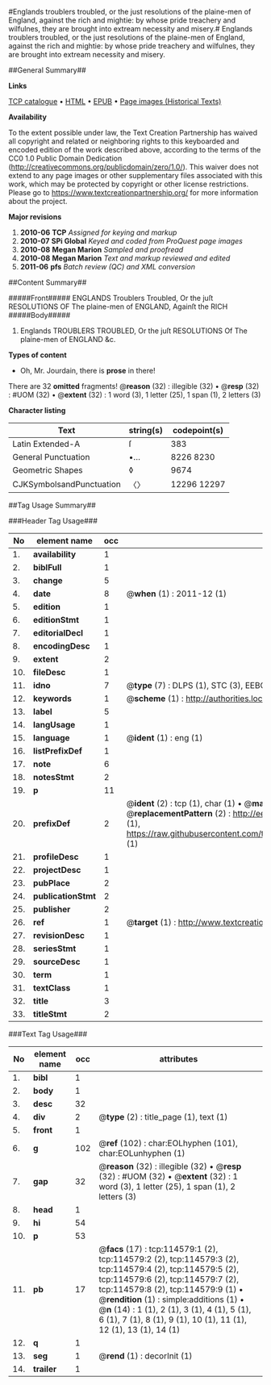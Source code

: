 #Englands troublers troubled, or the just resolutions of the plaine-men of England, against the rich and mightie: by whose pride treachery and wilfulnes, they are brought into extream necessity and misery.#
Englands troublers troubled, or the just resolutions of the plaine-men of England, against the rich and mightie: by whose pride treachery and wilfulnes, they are brought into extream necessity and misery.

##General Summary##

**Links**

[TCP catalogue](http://www.ota.ox.ac.uk/tcp/)  • 
[HTML](http://tei.it.ox.ac.uk/tcp/Texts-HTML/free/A84/A84007.html)  • 
[EPUB](http://tei.it.ox.ac.uk/tcp/Texts-EPUB/free/A84/A84007.epub) • 
[Page images (Historical Texts)](https://historicaltexts.jisc.ac.uk/eebo-99862420e)

**Availability**

To the extent possible under law, the Text Creation Partnership has waived all copyright and related or neighboring rights to this keyboarded and encoded edition of the work described above, according to the terms of the CC0 1.0 Public Domain Dedication (http://creativecommons.org/publicdomain/zero/1.0/). This waiver does not extend to any page images or other supplementary files associated with this work, which may be protected by copyright or other license restrictions. Please go to https://www.textcreationpartnership.org/ for more information about the project.

**Major revisions**

1. __2010-06__ __TCP__ *Assigned for keying and markup*
1. __2010-07__ __SPi Global__ *Keyed and coded from ProQuest page images*
1. __2010-08__ __Megan Marion__ *Sampled and proofread*
1. __2010-08__ __Megan Marion__ *Text and markup reviewed and edited*
1. __2011-06__ __pfs__ *Batch review (QC) and XML conversion*

##Content Summary##

#####Front#####
ENGLANDS Troublers Troubled, Or the juſt RESOLUTIONS OF The plaine-men of ENGLAND, Againſt the RICH 
#####Body#####

1. Englands TROUBLERS TROUBLED, Or the juſt RESOLUTIONS Of The plaine-men of ENGLAND &c.

**Types of content**

  * Oh, Mr. Jourdain, there is **prose** in there!

There are 32 **omitted** fragments! 
 @__reason__ (32) : illegible (32)  •  @__resp__ (32) : #UOM (32)  •  @__extent__ (32) : 1 word (3), 1 letter (25), 1 span (1), 2 letters (3)

**Character listing**


|Text|string(s)|codepoint(s)|
|---|---|---|
|Latin Extended-A|ſ|383|
|General Punctuation|•…|8226 8230|
|Geometric Shapes|◊|9674|
|CJKSymbolsandPunctuation|〈〉|12296 12297|

##Tag Usage Summary##

###Header Tag Usage###

|No|element name|occ|attributes|
|---|---|---|---|
|1.|__availability__|1||
|2.|__biblFull__|1||
|3.|__change__|5||
|4.|__date__|8| @__when__ (1) : 2011-12 (1)|
|5.|__edition__|1||
|6.|__editionStmt__|1||
|7.|__editorialDecl__|1||
|8.|__encodingDesc__|1||
|9.|__extent__|2||
|10.|__fileDesc__|1||
|11.|__idno__|7| @__type__ (7) : DLPS (1), STC (3), EEBO-CITATION (1), PROQUEST (1), VID (1)|
|12.|__keywords__|1| @__scheme__ (1) : http://authorities.loc.gov/ (1)|
|13.|__label__|5||
|14.|__langUsage__|1||
|15.|__language__|1| @__ident__ (1) : eng (1)|
|16.|__listPrefixDef__|1||
|17.|__note__|6||
|18.|__notesStmt__|2||
|19.|__p__|11||
|20.|__prefixDef__|2| @__ident__ (2) : tcp (1), char (1)  •  @__matchPattern__ (2) : ([0-9\-]+):([0-9IVX]+) (1), (.+) (1)  •  @__replacementPattern__ (2) : http://eebo.chadwyck.com/downloadtiff?vid=$1&page=$2 (1), https://raw.githubusercontent.com/textcreationpartnership/Texts/master/tcpchars.xml#$1 (1)|
|21.|__profileDesc__|1||
|22.|__projectDesc__|1||
|23.|__pubPlace__|2||
|24.|__publicationStmt__|2||
|25.|__publisher__|2||
|26.|__ref__|1| @__target__ (1) : http://www.textcreationpartnership.org/docs/. (1)|
|27.|__revisionDesc__|1||
|28.|__seriesStmt__|1||
|29.|__sourceDesc__|1||
|30.|__term__|1||
|31.|__textClass__|1||
|32.|__title__|3||
|33.|__titleStmt__|2||


###Text Tag Usage###

|No|element name|occ|attributes|
|---|---|---|---|
|1.|__bibl__|1||
|2.|__body__|1||
|3.|__desc__|32||
|4.|__div__|2| @__type__ (2) : title_page (1), text (1)|
|5.|__front__|1||
|6.|__g__|102| @__ref__ (102) : char:EOLhyphen (101), char:EOLunhyphen (1)|
|7.|__gap__|32| @__reason__ (32) : illegible (32)  •  @__resp__ (32) : #UOM (32)  •  @__extent__ (32) : 1 word (3), 1 letter (25), 1 span (1), 2 letters (3)|
|8.|__head__|1||
|9.|__hi__|54||
|10.|__p__|53||
|11.|__pb__|17| @__facs__ (17) : tcp:114579:1 (2), tcp:114579:2 (2), tcp:114579:3 (2), tcp:114579:4 (2), tcp:114579:5 (2), tcp:114579:6 (2), tcp:114579:7 (2), tcp:114579:8 (2), tcp:114579:9 (1)  •  @__rendition__ (1) : simple:additions (1)  •  @__n__ (14) : 1 (1), 2 (1), 3 (1), 4 (1), 5 (1), 6 (1), 7 (1), 8 (1), 9 (1), 10 (1), 11 (1), 12 (1), 13 (1), 14 (1)|
|12.|__q__|1||
|13.|__seg__|1| @__rend__ (1) : decorInit (1)|
|14.|__trailer__|1||
